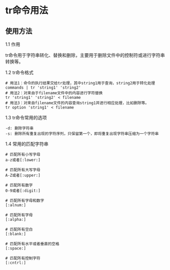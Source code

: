 # tr命令用法

## 使用方法

1.1 作用

tr命令用于字符串转化、替换和删除，主要用于删除文件中的控制符或进行字符串转换等。

1.2 tr命令格式

```shell
# 用法1：命令的执行结果交给tr处理，其中string1用于查询，string2用于转化处理
commands | tr 'string1' 'string2'
# 用法2：对来自于filename文件中的内容进行字符替换
tr 'string1' 'string2' < filename
# 用法3：对来自filename文件的内容查询string1并进行相应处理，比如删除等。
tr option 'string1' < filename
```

1.3 tr命令常用的选项

```
-d: 删除字符串
-s: 删除所有重复出现的字符序列，只保留第一个，即将重复出现字符串压缩为一个字符串
```

1.4 常用的匹配字符串

```
# 匹配所有小写字母
a-z或者[:lower:]

# 匹配所有大写字母
A-Z或者[:upper:]

# 匹配所有数字
0-9或者[:digit:]

# 匹配所有字母和数字
[:alnum:]

# 匹配所有字母
[:alpha:]

# 匹配所有空白
[:blank:]

# 匹配所有水平或者垂直的空格
[:space:]

# 匹配所有控制字符
[:cntrl:]
```